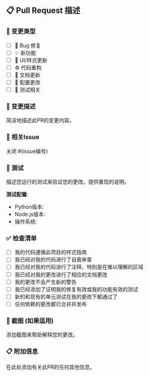 ## 📋 Pull Request 描述

### 🎯 变更类型
- [ ] 🐛 Bug 修复
- [ ] ✨ 新功能
- [ ] 💄 UI/样式更新
- [ ] ♻️ 代码重构
- [ ] 📝 文档更新
- [ ] 🔧 配置更改
- [ ] 🧪 测试相关

### 📝 变更描述
简洁地描述此PR的变更内容。

### 🔗 相关Issue
关闭 #(issue编号)

### 🧪 测试
描述您运行的测试来验证您的更改。提供重现的说明。

**测试配置**:
* Python版本:
* Node.js版本:
* 操作系统:

### ✅ 检查清单
- [ ] 我的代码遵循此项目的样式指南
- [ ] 我已经对我的代码进行了自我审查
- [ ] 我已经对我的代码进行了注释，特别是在难以理解的区域
- [ ] 我已经对我的更改进行了相应的文档更改
- [ ] 我的更改不会产生新的警告
- [ ] 我已经添加了证明我的修复有效或我的功能有效的测试
- [ ] 新的和现有的单元测试在我的更改下都通过了
- [ ] 任何依赖的更改都已合并并发布

### 📸 截图 (如果适用)
添加截图来帮助解释您的更改。

### 📋 附加信息
在此处添加有关此PR的任何其他信息。
